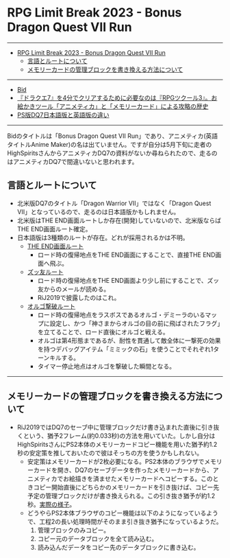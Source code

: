 # RPG Limit Break 2023 - Bonus Dragon Quest VII Run

----

<!-- TOC depthFrom:1 depthTo:3 insertAnchor:false orderedList:false -->

- [RPG Limit Break 2023 - Bonus Dragon Quest VII Run](#rpg-limit-break-2023---bonus-dragon-quest-vii-run)
  - [言語とルートについて](#言語とルートについて)
  - [メモリーカードの管理ブロックを書き換える方法について](#メモリーカードの管理ブロックを書き換える方法について)

<!-- /TOC -->

----

- [Bid](https://tracker.rpglimitbreak.com/bids/rpglb2023)
- [『ドラクエ7』を4分でクリアするために必要なのは『RPGツクール3』。お絵かきツール「アニメティカ」と「メモリーカード」による攻略の歴史](https://news.denfaminicogamer.jp/gamenewsplus/200422c)
- [PS版DQ7日本語版と英語版の違い](./rta-saveglitch-na-20191123-00h02m17s.md#%E6%97%A5%E6%9C%AC%E8%AA%9E%E7%89%88%E3%81%A8%E3%81%AE%E9%81%95%E3%81%84%E3%81%AA%E3%81%A9)

----

Bidのタイトルは「Bonus Dragon Quest VII Run」であり、アニメティカ(英語タイトルAnime Maker)の名は出ていません。ですが自分は5月下旬に走者のHighSpiritsさんからアニメティカDQ7の資料がないか尋ねられたので、走るのはアニメティカDQ7で間違いないと思われます。

## 言語とルートについて

- 北米版DQ7のタイトル「Dragon Warrior VII」ではなく「Dragon Quest VII」となっているので、走るのは日本語版かもしれません。
- 北米版はTHE END画面ルートしか存在(開発)していないので、北米版ならばTHE END画面ルート確定。
- 日本語版は3種類のルートが存在。どれが採用されるかは不明。
  - [THE END画面ルート](https://www.twitch.tv/videos/500245824)
    - ロード時の復帰地点をTHE END画面にすることで、直接THE END画面へ飛ぶ。
  - [ズッ友ルート](https://www.twitch.tv/videos/500248880)
    - ロード時の復帰地点をTHE END画面より少し前にすることで、ズッ友からのメールが読める。
    - RiJ2019で披露したのはこれ。
  - [オルゴ撃破ルート](https://www.twitch.tv/videos/892840324)
    - ロード時の復帰地点をラスボスであるオルゴ・デミーラのいるマップに設定し、かつ「神さまからオルゴの目の前に飛ばされたフラグ」を立てることで、ロード直後にオルゴと戦える。
    - オルゴは第4形態まであるが、耐性を貫通して敵全体に一撃死の効果を持つデバッグアイテム「ミミックの石」を使うことでそれぞれ1ターンキルする。
    - タイマー停止地点はオルゴを撃破した瞬間となる。

----

## メモリーカードの管理ブロックを書き換える方法について

- RiJ2019ではDQ7のセーブ中に管理ブロックだけ書き込まれた直後に引き抜くという、猶予2フレーム(約0.033秒)の方法を用いていた。しかし自分はHighSpiritsさんにPS2本体のメモリーカードコピー機能を用いた猶予約1.2秒の安定策を推しておいたので彼はそっちの方を使うかもしれない。
  - 安定策はメモリーカードが2枚必要になる。PS2本体のブラウザでメモリーカードを開き、DQ7のセーブデータを作ったメモリーカードから、アニメティカでお絵描きを済ませたメモリーカードへコピーする。このときコピー開始直後にどちらかのメモリーカードを引き抜けば、コピー先予定の管理ブロックだけが書き換えられる。この引き抜き猶予が約1.2秒。[実際の様子](https://www.twitch.tv/videos/892840324?t=00h02m45s)。
  - どうやらPS2本体ブラウザのコピー機能は以下のようになっているようで、工程2の長い処理時間がそのまま引き抜き猶予になっているようだ。
    1. 管理ブロックのみコピー。
    1. コピー元のデータブロックを全て読み込む。
    1. 読み込んだデータをコピー先のデータブロックに書き込む。
